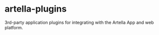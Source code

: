 # artella-plugins
3rd-party application plugins for integrating with the Artella App and web platform.
